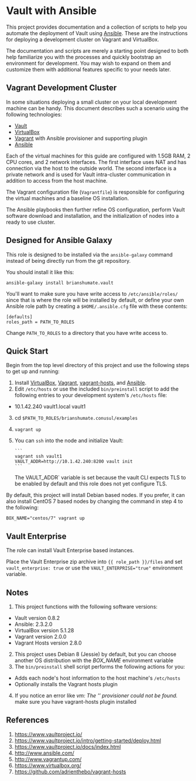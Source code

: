 # Vault with Ansible

This project provides documentation and a collection of scripts to help you
automate the deployment of Vault using
[Ansible](http://www.ansibleworks.com/). These are the instructions for
deploying a development cluster on Vagrant and VirtualBox.

The documentation and scripts are merely a starting point designed to both
help familiarize you with the processes and quickly bootstrap an environment
for development. You may wish to expand on them and customize
them with additional features specific to your needs later.

## Vagrant Development Cluster

In some situations deploying a small cluster on your local development
machine can be handy. This document describes such a scenario using the
following technologies:

* [Vault](https://vault.io)
* [VirtualBox](https://www.virtualbox.org/)
* [Vagrant](http://www.vagrantup.com/) with Ansible provisioner and
  supporting plugin
* [Ansible](http://www.ansibleworks.com/)

Each of the virtual machines for this guide are configured with
1.5GB RAM, 2 CPU cores, and 2 network interfaces. The first interface uses
NAT and has connection via the host to the outside world. The second
interface is a private network and is used for Vault intra-cluster
communication in addition to access from the host machine.

The Vagrant configuration file (`Vagrantfile`) is responsible for
configuring the virtual machines and a baseline OS installation.

The Ansible playbooks then further refine OS configuration, perform Vault
software download and installation, and the initialization of nodes
into a ready to use cluster.

## Designed for Ansible Galaxy

This role is designed to be installed via the `ansible-galaxy` command
instead of being directly run from the git repository.

You should install it like this:

```
ansible-galaxy install brianshumate.vault
```

You'll want to make sure you have write access to `/etc/ansible/roles/` since
that is where the role will be installed by default, or define your own
Ansible role path by creating a `$HOME/.ansible.cfg` file with these contents:

```
[defaults]
roles_path = PATH_TO_ROLES
```

Change `PATH_TO_ROLES` to a directory that you have write access to.

## Quick Start

Begin from the top level directory of this project and use the following
steps to get up and running:

1. Install [VirtualBox](https://www.virtualbox.org/wiki/Downloads), [Vagrant](http://downloads.vagrantup.com/), [vagrant-hosts](https://github.com/adrienthebo/vagrant-hosts), and [Ansible](http://www.ansibleworks.com/docs/intro_installation.html#latest-releases-via-pip).
2. Edit `/etc/hosts` or use the included `bin/preinstall` script to add
   the following entries to your development system's `/etc/hosts` file:
 * 10.1.42.240 vault1.local vault1
3. cd `$PATH_TO_ROLES/brianshumate.conusul/examples`
4. `vagrant up`
6. You can `ssh` into the node and initialize Vault:

       ```
       vagrant ssh vault1
       VAULT_ADDR=http://10.1.42.240:8200 vault init
       ```
    The VAULT_ADDR` variable is set because the vault CLI expects TLS
    to be enabled by default and this role does not yet configure TLS.

By default, this project will install Debian based nodes. If you prefer, it
can also install CentOS 7 based nodes by changing the command in step 4 to
the following:

```
BOX_NAME="centos/7" vagrant up
```

## Vault Enterprise

The role can install Vault Enterprise based instances.

Place the Vault Enterprise zip archive into `{{ role_path }}/files` and set
`vault_enterprise: true` or use the `VAULT_ENTERPRISE="true"` environment
variable.

## Notes

1. This project functions with the following software versions:
  * Vault version 0.8.2
  * Ansible: 2.3.2.0
  * VirtualBox version 5.1.28
  * Vagrant version 2.0.0
  * Vagrant Hosts version 2.8.0
2. This project uses Debian 8 (Jessie) by default, but you can choose another
   OS distribution with the *BOX_NAME* environment variable
3. The `bin/preinstall` shell script performs the following actions for you:
 * Adds each node's host information to the host machine's `/etc/hosts`
 * Optionally installs the Vagrant hosts plugin
4. If you notice an error like *vm: The '' provisioner could not be found.*
   make sure you have vagrant-hosts plugin installed

## References

1. https://www.vaultproject.io/
2. https://www.vaultproject.io/intro/getting-started/deploy.html
3. https://www.vaultproject.io/docs/index.html
4. http://www.ansible.com/
5. http://www.vagrantup.com/
6. https://www.virtualbox.org/
7. https://github.com/adrienthebo/vagrant-hosts
